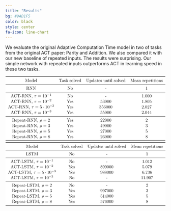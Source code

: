 ```yaml
---
title: "Results"
bg: #9AD1F5
color: black
style: center
fa-icon: line-chart
---
```


We evaluate the original Adaptive Computation Time model in two of tasks from the original ACT paper: Parity and Addition. We also compared it with our new baseline of repeated inputs. The results were surprising. Our simple network with repeated inputs outperforms ACT in learning speed in these two tasks.

<img src="./assets/parity-table.png" alt="Results table for the Parity task"/>

<img src="./assets/addition-table.png" alt="Results table for the Addition task"/>
